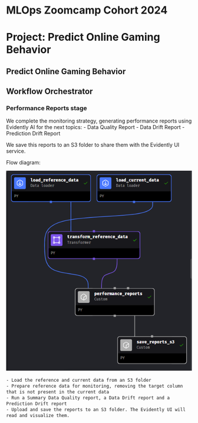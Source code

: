 # MLOps Zoomcamp Cohort 2024
# Project: Predict Online Gaming Behavior

## Predict Online Gaming Behavior
## Workflow Orchestrator

### Performance Reports stage

We complete the monitoring strategy, generating performance reports using Evidently AI for the next topics:
    - Data Quality Report
    - Data Drift Report
    - Prediction Drift Report

We save this reports to an S3 folder to share them with the Evidently UI service.

Flow diagram:

![Pipeline Performance Reports](images/pipeline_performance_reports.png)

	- Load the reference and current data from an S3 folder
	- Prepare reference data for monitoring, removing the target column that is not present in the current data
	- Run a Summary Data Quality report, a Data Drift report and a Prediction Drift report
	- Upload and save the reports to an S3 folder. The Evidently UI will read and visualize them.

